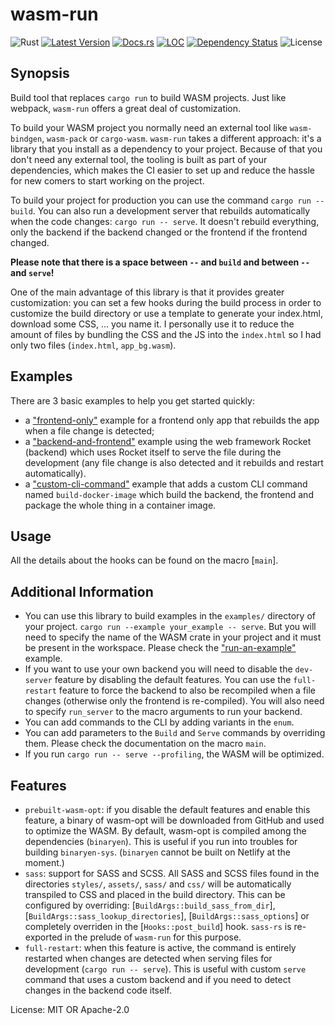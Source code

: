 # wasm-run

![Rust](https://github.com/IMI-eRnD-Be/wasm-run/workflows/main/badge.svg)
[![Latest Version](https://img.shields.io/crates/v/wasm-run.svg)](https://crates.io/crates/wasm-run)
[![Docs.rs](https://docs.rs/wasm-run/badge.svg)](https://docs.rs/wasm-run)
[![LOC](https://tokei.rs/b1/github/IMI-eRnD-Be/wasm-run)](https://github.com/IMI-eRnD-Be/wasm-run)
[![Dependency Status](https://deps.rs/repo/github/IMI-eRnD-Be/wasm-run/status.svg)](https://deps.rs/repo/github/IMI-eRnD-Be/wasm-run)
![License](https://img.shields.io/crates/l/wasm-run)

## Synopsis

Build tool that replaces `cargo run` to build WASM projects. Just like webpack, `wasm-run`
offers a great deal of customization.

To build your WASM project you normally need an external tool like `wasm-bindgen`, `wasm-pack`
or `cargo-wasm`. `wasm-run` takes a different approach: it's a library that you install as a
dependency to your project. Because of that you don't need any external tool, the
tooling is built as part of your dependencies, which makes the CI easier to set up and reduce
the hassle for new comers to start working on the project.

To build your project for production you can use the command `cargo run -- build`. You can also
run a development server that rebuilds automatically when the code changes:
`cargo run -- serve`. It doesn't rebuild everything, only the backend if the backend changed or
the frontend if the frontend changed.

**Please note that there is a space between `--` and `build` and between `--` and `serve`!**

One of the main advantage of this library is that it provides greater customization: you can
set a few hooks during the build process in order to customize the build directory or use a
template to generate your index.html, download some CSS, ... you name it. I personally use it
to reduce the amount of files by bundling the CSS and the JS into the `index.html` so I had
only two files (`index.html`, `app_bg.wasm`).

## Examples

There are 3 basic examples to help you get started quickly:

 -  a ["frontend-only"](https://github.com/IMI-eRnD-Be/wasm-run/tree/main/examples/frontend-only)
    example for a frontend only app that rebuilds the app when a file change is detected;
 -  a ["backend-and-frontend"](https://github.com/IMI-eRnD-Be/wasm-run/tree/main/examples/backend-and-frontend)
    example using the web framework Rocket (backend) which uses Rocket itself to serve the file
    during the development (any file change is also detected and it rebuilds and restart
    automatically).
 -  a ["custom-cli-command"](https://github.com/IMI-eRnD-Be/wasm-run/tree/main/examples/custom-cli-command)
    example that adds a custom CLI command named `build-docker-image` which build the backend,
    the frontend and package the whole thing in a container image.

## Usage

All the details about the hooks can be found on the macro [`main`].

## Additional Information

 *  You can use this library to build examples in the `examples/` directory of your project.
    `cargo run --example your_example -- serve`. But you will need to specify the name of the
    WASM crate in your project and it must be present in the workspace. Please check the
    ["run-an-example"](https://github.com/IMI-eRnD-Be/wasm-run/blob/main/examples/run-an-example.rs)
    example.
 *  If you want to use your own backend you will need to disable the `dev-server` feature
    by disabling the default features. You can use the `full-restart` feature to force the
    backend to also be recompiled when a file changes (otherwise only the frontend is
    re-compiled). You will also need to specify `run_server` to the macro arguments to run your
    backend.
 *  You can add commands to the CLI by adding variants in the `enum`.
 *  You can add parameters to the `Build` and `Serve` commands by overriding them. Please check
    the documentation on the macro `main`.
 *  If you run `cargo run -- serve --profiling`, the WASM will be optimized.

## Features

 *  `prebuilt-wasm-opt`: if you disable the default features and enable this feature, a binary
    of wasm-opt will be downloaded from GitHub and used to optimize the WASM. By default,
    wasm-opt is compiled among the dependencies (`binaryen`). This is useful if you run into
    troubles for building `binaryen-sys`. (`binaryen` cannot be built on Netlify at the
    moment.)
 *  `sass`: support for SASS and SCSS. All SASS and SCSS files found in the directories
    `styles/`, `assets/`, `sass/` and `css/` will be automatically transpiled to CSS and placed
    in the build directory. This can be configured by overriding:
    [`BuildArgs::build_sass_from_dir`], [`BuildArgs::sass_lookup_directories`],
    [`BuildArgs::sass_options`] or completely overriden in the [`Hooks::post_build`] hook.
    `sass-rs` is re-exported in the prelude of `wasm-run` for this purpose.
 *  `full-restart`: when this feature is active, the command is entirely restarted when changes
    are detected when serving files for development (`cargo run -- serve`). This is useful with
    custom `serve` command that uses a custom backend and if you need to detect changes in the
    backend code itself.

License: MIT OR Apache-2.0
